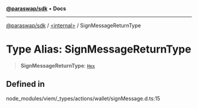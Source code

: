 [**@paraswap/sdk**](../../README.md) • **Docs**

***

[@paraswap/sdk](../../globals.md) / [\<internal\>](../README.md) / SignMessageReturnType

# Type Alias: SignMessageReturnType

> **SignMessageReturnType**: [`Hex`](Hex.md)

## Defined in

node\_modules/viem/\_types/actions/wallet/signMessage.d.ts:15
